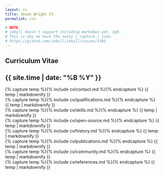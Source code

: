 ```yaml
---
layout: cv
title: Jevon Wright CV
permalink: /cv

# NOTE:
# jekyll doesn't support including markdown yet. Ugh.
# This is why we have the nasty { capture } junk.
# https://github.com/jekyll/jekyll/issues/1303
---
```


<section class="title">
  <h1>Curriculum Vitae</h1>
  <h2>{{ site.time | date: "%B %Y" }}</h2>
</section>

<section>
  {% capture temp %}{% include cv/contact.md %}{% endcapture %}
  {{ temp | markdownify }}
</section>
<section>
  {% capture temp %}{% include cv/qualifications.md %}{% endcapture %}
  {{ temp | markdownify }}
</section>
<section class="skills page-break-after">
  {% capture temp %}{% include cv/skills.md %}{% endcapture %}
  {{ temp | markdownify }}
</section>
<section>
  {% capture temp %}{% include cv/open-source.md %}{% endcapture %}
  {{ temp | markdownify }}
</section>
<section class="history page-break-after">
  {% capture temp %}{% include cv/history.md %}{% endcapture %}
  {{ temp | markdownify }}
</section>
<section>
  {% capture temp %}{% include cv/publications.md %}{% endcapture %}
  {{ temp | markdownify }}
</section>
<section>
  {% capture temp %}{% include cv/community.md %}{% endcapture %}
  {{ temp | markdownify }}
</section>
<section class="references">
  {% capture temp %}{% include cv/references.md %}{% endcapture %}
  {{ temp | markdownify }}
</section>

